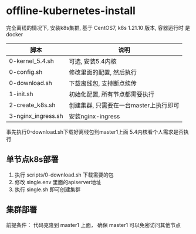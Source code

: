 # offline-kubernetes-install

完全离线的情况下, 安装k8s集群, 基于 CentOS7, k8s 1.21.10 版本, 容器运行时 是docker

| 脚本               | 说明                                   |
| ------------------ | -------------------------------------- |
| 0-kernel_5.4.sh    | 可选, 安装5.4内核                      |
| 0-config.sh        | 修改里面的配置, 然后执行               |
| 0-download.sh      | 下载离线包, 支持断点续传               |
| 1-init.sh          | 初始化配置, 所有节点都需要执行         |
| 2-create_k8s.sh    | 创建集群, 只需要在一台master上执行即可 |
| 3-nginx_ingress.sh | 安装nginx-ingress                      |

事先执行0-download.sh下载好离线包到master1上面
5.4内核看个人需求是否执行

## 单节点k8s部署

1. 执行 scripts/0-download.sh 下载需要的包
2. 修改 single.env 里面的apiserver地址
3. 执行 single.sh 即可创建集群

## 集群部署

前提条件： 代码克隆到 master1 上面， 确保 master1 可以免密访问其他节点
